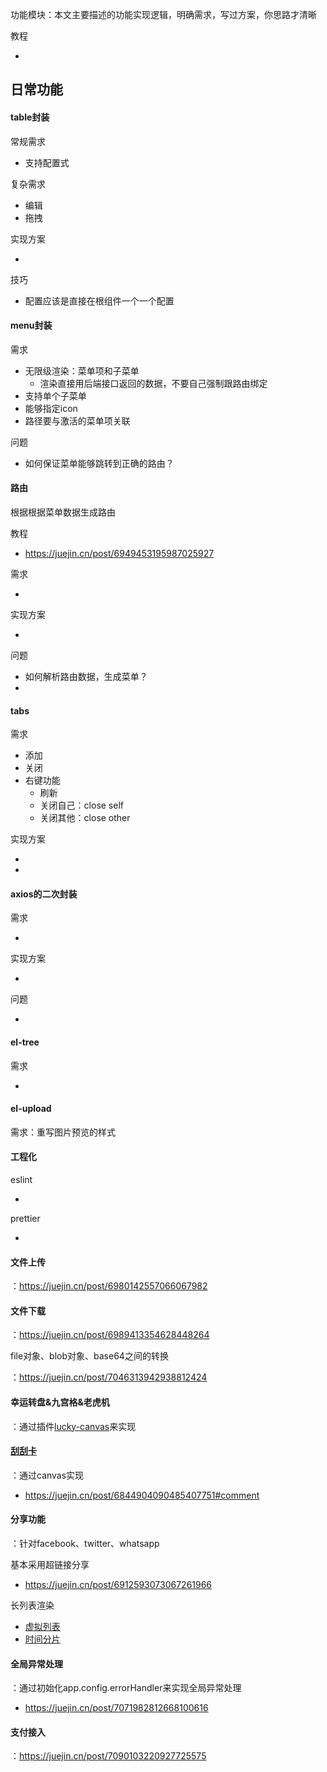 功能模块：本文主要描述的功能实现逻辑，明确需求，写过方案，你思路才清晰

教程

- 

## 日常功能

#### table封装

常规需求

- 支持配置式

复杂需求

- 编辑
- 拖拽

实现方案

- 

技巧

- 配置应该是直接在根组件一个一个配置

#### menu封装



需求

- 无限级渲染：菜单项和子菜单
  - 渲染直接用后端接口返回的数据，不要自己强制跟路由绑定
- 支持单个子菜单
- 能够指定icon
- 路径要与激活的菜单项关联

问题

- 如何保证菜单能够跳转到正确的路由？

#### 路由

根据根据菜单数据生成路由

教程

- https://juejin.cn/post/6949453195987025927

需求

- 

实现方案

- 

问题

- 如何解析路由数据，生成菜单？
- 

#### tabs

需求

- 添加
- 关闭
- 右键功能
  - 刷新
  - 关闭自己：close self
  - 关闭其他：close other

实现方案

- 



- 



#### axios的二次封装

需求

- 

实现方案

- 

问题

- 

#### el-tree

需求

- 



#### el-upload

需求：重写图片预览的样式



#### 工程化

eslint

- 

prettier

- 



#### 文件上传

：https://juejin.cn/post/6980142557066067982



#### 文件下载

：https://juejin.cn/post/6989413354628448264

file对象、blob对象、base64之间的转换

：https://juejin.cn/post/7046313942938812424



#### 幸运转盘&九宫格&老虎机

：通过插件[lucky-canvas](https://100px.net/usage/vue.html)来实现



#### [刮刮卡](https://juejin.cn/post/7142839691203575838)

：通过canvas实现

- https://juejin.cn/post/6844904090485407751#comment



#### 分享功能

：针对facebook、twitter、whatsapp

基本采用超链接分享

- https://juejin.cn/post/6912593073067261966



长列表渲染

- [虚拟列表](https://juejin.cn/post/6844903982742110216)
- [时间分片](https://juejin.cn/post/6844903938894872589#heading-2)



#### 全局异常处理

：通过初始化app.config.errorHandler来实现全局异常处理

- https://juejin.cn/post/7071982812668100616



#### 支付接入

：https://juejin.cn/post/7090103220927725575


